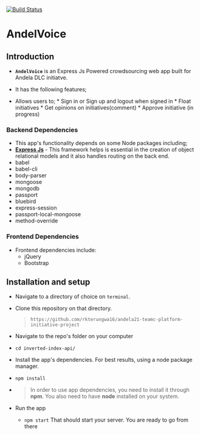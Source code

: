 [![Build Status](https://travis-ci.org/rkterungwa16/andela21-teamc-platform-initiative-project.svg?branch=master)](https://travis-ci.org/rkterungwa16/andela21-teamc-platform-initiative-project.svg?branch=master)

# AndelVoice



## Introduction
*  **`AndelVoice`** is an Express Js Powered crowdsourcing web app built for Andela DLC initiatve. 

*  It has the following features;
  *  Allows users to;
    *  Sign in or Sign up and logout when signed in
    *  Float initiatives
    *  Get opinions on initiatives(comment)
    *  Approve initiative (in progress)

### Backend Dependencies
*  This app's functionality depends on some Node packages including;
  *  **[Express Js](https://www.djangoproject.com/)** - This framework helps is essential in the creation of  object relational models and it also handles routing on the back end.
  * babel
  * babel-cli
  * body-parser
  * mongoose
  * mongodb
  * passport
  * bluebird
  * express-session
  * passport-local-mongoose
  * method-override

### Frontend Dependencies
* Frontend dependencies include:
   * jQuery
   * Bootstrap


## Installation and setup
*  Navigate to a directory of choice on `terminal`.
*  Clone this repository on that directory.
    >`https://github.com/rkterungwa16/andela21-teamc-platform-initiative-project`

*  Navigate to the repo's folder on your computer
  *  `cd inverted-index-api/`
*  Install the app's dependencies. For best results, using a node package manager.
  *  `npm install`
* 
    >In order to use app dependencies, you need to install it through **npm**. You also need to have **node** installed on your system.

* Run the app
  *  `npm start`
That should start your server. You are ready to go from there

